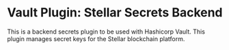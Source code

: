 # Vault Plugin: Stellar Secrets Backend

This is a backend secrets plugin to be used with Hashicorp Vault. This plugin manages secret keys for the Stellar blockchain platform.
